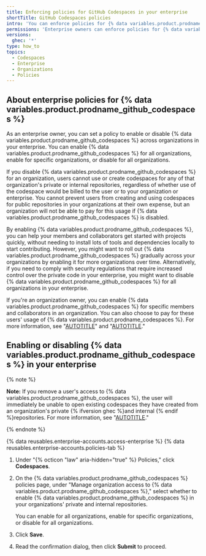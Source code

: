 ```yaml
---
title: Enforcing policies for GitHub Codespaces in your enterprise
shortTitle: GitHub Codespaces policies
intro: 'You can enforce policies for {% data variables.product.prodname_github_codespaces %} within your enterprise''s organizations.'
permissions: 'Enterprise owners can enforce policies for {% data variables.product.prodname_github_codespaces %} in an enterprise.'
versions:
  ghec: '*'
type: how_to
topics:
  - Codespaces
  - Enterprise
  - Organizations
  - Policies
---
```


## About enterprise policies for {% data variables.product.prodname_github_codespaces %}

As an enterprise owner, you can set a policy to enable or disable {% data variables.product.prodname_github_codespaces %} across organizations in your enterprise. You can enable {% data variables.product.prodname_github_codespaces %} for all organizations, enable for specific organizations, or disable for all organizations.

If you disable {% data variables.product.prodname_github_codespaces %} for an organization, users cannot use or create codespaces for any of that organization's private or internal repositories, regardless of whether use of the codespace would be billed to the user or to your organization or enterprise. You cannot prevent users from creating and using codespaces for public repositories in your organizations at their own expense, but an organization will not be able to pay for this usage if {% data variables.product.prodname_github_codespaces %} is disabled.

By enabling {% data variables.product.prodname_github_codespaces %}, you can help your members and collaborators get started with projects quickly, without needing to install lots of tools and dependencies locally to start contributing. However, you might want to roll out {% data variables.product.prodname_github_codespaces %} gradually across your organizations by enabling it for more organizations over time. Alternatively, if you need to comply with security regulations that require increased control over the private code in your enterprise, you might want to disable {% data variables.product.prodname_github_codespaces %} for all  organizations in your enterprise.

If you're an organization owner, you can enable {% data variables.product.prodname_github_codespaces %} for specific members and collaborators in an organization. You can also choose to pay for these users' usage of {% data variables.product.prodname_codespaces %}. For more information, see "[AUTOTITLE](/codespaces/managing-codespaces-for-your-organization/enabling-or-disabling-github-codespaces-for-your-organization)" and "[AUTOTITLE](/codespaces/managing-codespaces-for-your-organization/choosing-who-owns-and-pays-for-codespaces-in-your-organization)."

## Enabling or disabling {% data variables.product.prodname_github_codespaces %} in your enterprise

{% note %}

**Note:** If you remove a user's access to {% data variables.product.prodname_github_codespaces %}, the user will immediately be unable to open existing codespaces they have created from an organization's private {% ifversion ghec %}and internal {% endif %}repositories. For more information, see "[AUTOTITLE](/codespaces/managing-codespaces-for-your-organization/enabling-or-disabling-github-codespaces-for-your-organization#about-changing-your-settings)." 

{% endnote %}

{% data reusables.enterprise-accounts.access-enterprise %}
{% data reusables.enterprise-accounts.policies-tab %}
1. Under "{% octicon "law" aria-hidden="true" %} Policies," click **Codespaces**.
1. On the {% data variables.product.prodname_github_codespaces %} policies page, under "Manage organization access to {% data variables.product.prodname_github_codespaces %}," select whether to enable {% data variables.product.prodname_github_codespaces %} in your organizations' private and internal repositories. 

   You can enable for all organizations, enable for specific organizations, or disable for all organizations.
1. Click **Save**.
1. Read the confirmation dialog, then click **Submit** to proceed.